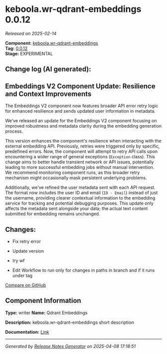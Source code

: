 #  keboola.wr-qdrant-embeddings 0.0.12

_Released on 2025-02-14_

**Component:** [keboola.wr-qdrant-embeddings](https://github.com/keboola/component-embeddings-v2)  
**Tag:** [0.0.12](https://github.com/keboola/component-embeddings-v2/releases/tag/0.0.12)  
**Stage:** EXPERIMENTAL


## Change log (AI generated):
## Embeddings V2 Component Update: Resilience and Context Improvements
The Embeddings V2 component now features broader API error retry logic for enhanced resilience and sends updated user information in metadata.

We've released an update for the Embeddings V2 component focusing on improved robustness and metadata clarity during the embedding generation process.

This version enhances the component's resilience when interacting with the external embedding API. Previously, retries were triggered only by specific, predefined errors. Now, the component will attempt to retry API calls upon encountering a wider range of general exceptions (`Exception` class). This change aims to better handle transient network or API issues, potentially leading to more successful embedding jobs without manual intervention. We recommend monitoring component runs, as this broader retry mechanism might occasionally mask persistent underlying problems.

Additionally, we've refined the user metadata sent with each API request. The format now includes the user ID and email (`ID - Email`) instead of just the username, providing clearer contextual information to the embedding service for tracking and potential debugging purposes. This update only affects the metadata sent alongside your data; the actual text content submitted for embedding remains unchanged.



## Changes:



- Fix retry error 




- Update version 




- try wf 




- Edit Workflow to run only for changes in paths in branch and if it runs under tag 



[Compare on GitHub](https://github.com/keboola/component-embeddings-v2/compare/0.0.11...0.0.12)



## Component Information
**Type:** writer
**Name:** Qdrant Embeddings

**Description:** keboola.wr-qdrant-embeddings short description


**Documentation:** [Link](https://github.com/keboola/component-embeddings-v2/blob/master/README.md)



---
_Generated by [Release Notes Generator](https://github.com/keboola/release-notes-generator)
on 2025-04-08 17:18:51_